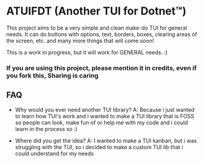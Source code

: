 # ATUIFDT (Another TUI for Dotnet️™)

This project aims to be a very simple and clean make-do TUI for general needs. It can do buttons with options, text, borders, boxes, clearing areas of the screen, etc. and many more things that will come soon!

This is a work in progress, but it will work for GENERAL needs. :)

### If you are using this project, please mention it in credits, even if you fork this, Sharing is caring

## FAQ

- Why would you ever need another TUI library?
A: Because i just wanted to learn how TUI's work and i wanted to make a TUI library that is FOSS so people can look, make fun of or help me with my code and i could learn in the process so :)

- Where did you get the idea?
A: I wanted to make a TUI kanban, but i was struggling with the TUI, so i decided to make a custom TUI lib that i could understand for my needs